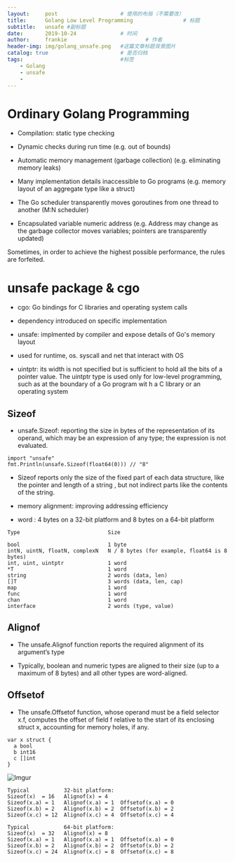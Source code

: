 ```yaml
---
layout:     post   				    # 使用的布局（不需要改）
title:      Golang Low Level Programming 				# 标题
subtitle:   unsafe #副标题
date:       2019-10-24 				# 时间
author:     frankie 						# 作者
header-img: img/golang_unsafe.png 	#这篇文章标题背景图片
catalog: true 						# 是否归档
tags:								#标签
    - Golang
    - unsafe
    -
---
```


# Ordinary Golang Programming
* Compilation: static type checking

* Dynamic checks during run time (e.g. out of bounds)

* Automatic memory management (garbage collection) (e.g. eliminating memory leaks)

* Many implementation details inaccessible to Go programs (e.g. memory layout of an aggregate type like a struct)

* The Go scheduler transparently moves goroutines from one thread to another (M:N scheduler)

* Encapsulated variable numeric address (e.g. Address may change as the garbage collector moves variables; pointers are transparently updated)

Sometimes, in order to achieve the highest possible performance, the rules are forfeited.

# unsafe package & cgo
* cgo: Go bindings for C libraries and operating system calls

* dependency introduced on specific implementation

* unsafe: implmented by compiler and expose details of Go's memory layout

* used for runtime, os. syscall and net that interact with OS

* uintptr: its width is not specified but is sufficient to hold all the bits of a pointer value. The uintptr type is used only for low-level programming, such as at the boundary of a Go program wit h a C library or an operating system

## Sizeof
* unsafe.Sizeof: reporting the size in bytes of the representation of its operand, which may be an expression of any type; the expression is not evaluated.
```
import "unsafe"
fmt.Println(unsafe.Sizeof(float64(0))) // "8"
```

* Sizeof reports only the size of the fixed part of each data structure, like the pointer and length of a string , but not indirect parts like the contents of the string.

* memory alignment: improving addressing efficiency
* word : 4 bytes on a 32-bit platform and 8 bytes on a 64-bit platform

```
Type                            Size

bool                            1 byte
intN, uintN, floatN, complexN   N / 8 bytes (for example, float64 is 8 bytes)
int, uint, uintptr              1 word
*T                              1 word
string                          2 words (data, len)
[]T                             3 words (data, len, cap)
map                             1 word
func                            1 word
chan                            1 word
interface                       2 words (type, value)
```

## Alignof
* The unsafe.Alignof function reports the required alignment of its argument’s type

* Typically, boolean and numeric types are aligned to their size (up to a maximum of 8 bytes) and all other types are word-aligned.


## Offsetof
* The unsafe.Offsetof function, whose operand must be a field selector x.f, computes the offset of field f relative to the start of its enclosing struct x, accounting for memory holes, if any.

```
var x struct {
  a bool
  b int16
  c []int
}
```

![Imgur](https://i.imgur.com/OwqDOuR.png)

```
Typical           32-bit platform:
Sizeof(x)  = 16   Alignof(x) = 4
Sizeof(x.a) = 1   Alignof(x.a) = 1  Offsetof(x.a) = 0
Sizeof(x.b) = 2   Alignof(x.b) = 2  Offsetof(x.b) = 2
Sizeof(x.c) = 12  Alignof(x.c) = 4  Offsetof(x.c) = 4

Typical           64-bit platform:
Sizeof(x)  = 32   Alignof(x) = 8
Sizeof(x.a) = 1   Alignof(x.a) = 1  Offsetof(x.a) = 0
Sizeof(x.b) = 2   Alignof(x.b) = 2  Offsetof(x.b) = 2
Sizeof(x.c) = 24  Alignof(x.c) = 8  Offsetof(x.c) = 8
```
